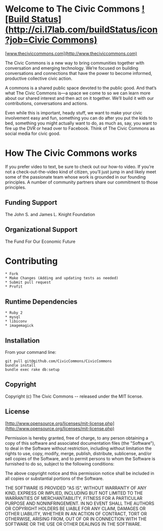 # Welcome to The Civic Commons [![Build Status](http://ci.l7lab.com/buildStatus/icon?job=Civic Commons)](http://ci.l7lab.com/job/Civic%20Commons/)

[www.theciviccommons.com](http://www.theciviccommons.com)

The Civic Commons is a new way to bring communities together with conversation and emerging technology. We’re focused on building conversations and connections that have the power to become informed, productive collective civic action.

A commons is a shared public space devoted to the public good. And that’s what The Civic Commons is—a space we come to so we can learn more about our shared interest and then act on it together. We’ll build it with our contributions, conversations and actions.

Even while this is important, heady stuff, we want to make your civic involvement easy and fun, something you can do after you put the kids to bed, something you might actually want to do, as much as, say, you want to fire up the DVR or head over to Facebook. Think of The Civic Commons as social media for civic good.

How The Civic Commons works
===========================
If you prefer video to text, be sure to check out our how-to video. If you’re not a check-out-the-video kind of citizen, you’ll just jump in and likely meet some of the passionate team whose work is grounded in our founding principles. A number of community partners share our commitment to those principles.


Funding Support
---------------
The John S. and James L. Knight Foundation


Organizational Support
----------------------
The Fund For Our Economic Future

Contributing
============
    * Fork
    * Make Changes (Adding and updating tests as needed)
    * Submit pull request
    * Profit

Runtime Dependencies
--------------------
    * Ruby 2
    * mysql
    * libiconv
    * imagemagick

Installation
------------
From your command line:

    git pull git@github.com/CivicCommons/CivicCommons
    bundle install
    bundle exec rake db:setup

Copyright
---------
Copyright (c) The Civic Commons -- released under the MIT license.

License
-------
[http://www.opensource.org/licenses/mit-license.php](http://www.opensource.org/licenses/mit-license.php)

Permission is hereby granted, free of charge, to any person obtaining a copy
of this software and associated documentation files (the "Software"), to deal
in the Software without restriction, including without limitation the rights
to use, copy, modify, merge, publish, distribute, sublicense, and/or sell
copies of the Software, and to permit persons to whom the Software is
furnished to do so, subject to the following conditions:

The above copyright notice and this permission notice shall be included in
all copies or substantial portions of the Software.

THE SOFTWARE IS PROVIDED "AS IS", WITHOUT WARRANTY OF ANY KIND, EXPRESS OR
IMPLIED, INCLUDING BUT NOT LIMITED TO THE WARRANTIES OF MERCHANTABILITY,
FITNESS FOR A PARTICULAR PURPOSE AND NONINFRINGEMENT. IN NO EVENT SHALL THE
AUTHORS OR COPYRIGHT HOLDERS BE LIABLE FOR ANY CLAIM, DAMAGES OR OTHER
LIABILITY, WHETHER IN AN ACTION OF CONTRACT, TORT OR OTHERWISE, ARISING FROM,
OUT OF OR IN CONNECTION WITH THE SOFTWARE OR THE USE OR OTHER DEALINGS IN
THE SOFTWARE.
